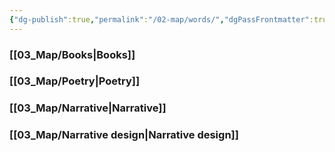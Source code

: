 ```yaml
---
{"dg-publish":true,"permalink":"/02-map/words/","dgPassFrontmatter":true}
---
```


### [[03_Map/Books\|Books]]

### [[03_Map/Poetry\|Poetry]]

### [[03_Map/Narrative\|Narrative]]

### [[03_Map/Narrative design\|Narrative design]]

